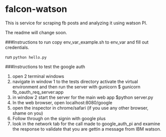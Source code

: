 # falcon-watson
This is service for scraping fb posts and analyzing it using watson PI.

The readme will change soon.

###Instructions to run
copy env_var_example.sh to env_var and fill out credentials.

run
`python hello.py`




###Instructions to test the google auth
1) open 2 terminal windows
2) navigate in window 1 to the tests directory
	activate the virtual environment and then run the server with gunicorn
	$ gunicorn fb_oauth_req_server:app 
3) in window 2 start the server for the main web app
	$python server.py  
4) In the web browser, open localhost:8080/google
5) open the inspector in chrome/safari (if you use any other browser, shame on you)
5) Follow through on the signin with google plus
6) look in the network tab for the call made to google_auth_pi and examine the response to validate that you are gettin a message from IBM watson. 


